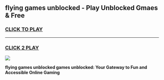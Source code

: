 
## flying games unblocked - Play Unblocked Gmaes & Free
<h3>
<a href="https://premium.freeplayer.one?title=flying_games_unblocked&ref=20F">CLICK TO PLAY</a></h3>
<hr>

<h3>
<a href="https://premium.freeplayer.one?title=flying_games_unblocked&ref=20F">CLICK 2 PLAY</a>
  
</h3>

<a href="https://premium.freeplayer.one?title=flying_games_unblocked&ref=20F/"><img src="https://clearcache.store/games.png"></a>


**flying games unblocked games unblocked: Your Gateway to Fun and Accessible Online Gaming**
